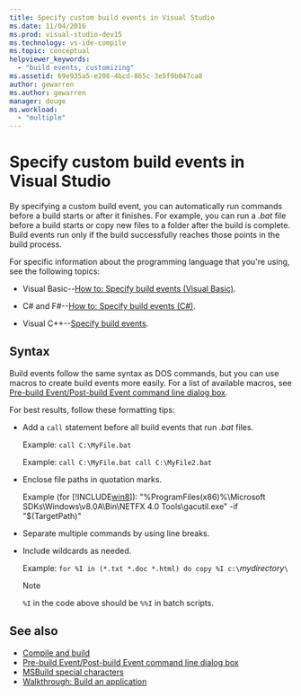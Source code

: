 ```yaml
---
title: Specify custom build events in Visual Studio
ms.date: 11/04/2016
ms.prod: visual-studio-dev15
ms.technology: vs-ide-compile
ms.topic: conceptual
helpviewer_keywords:
  - "build events, customizing"
ms.assetid: 69e935a5-e208-4bcd-865c-3e5f9b047ca8
author: gewarren
ms.author: gewarren
manager: douge
ms.workload:
  - "multiple"
---
```

# Specify custom build events in Visual Studio

By specifying a custom build event, you can automatically run commands before a build starts or after it finishes. For example, you can run a *.bat* file before a build starts or copy new files to a folder after the build is complete. Build events run only if the build successfully reaches those points in the build process.

 For specific information about the programming language that you're using, see the following topics:

-   Visual Basic--[How to: Specify build events (Visual Basic)](../ide/how-to-specify-build-events-visual-basic.md).

-   C# and F#--[How to: Specify build events (C#)](../ide/how-to-specify-build-events-csharp.md).

-   Visual C++--[Specify build events](/cpp/ide/specifying-build-events).

## Syntax

Build events follow the same syntax as DOS commands, but you can use macros to create build events more easily. For a list of available macros, see [Pre-build Event/Post-build Event command line dialog box](../ide/reference/pre-build-event-post-build-event-command-line-dialog-box.md).

 For best results, follow these formatting tips:

-   Add a `call` statement before all build events that run *.bat* files.

     Example: `call C:\MyFile.bat`

     Example: `call C:\MyFile.bat call C:\MyFile2.bat`

-   Enclose file paths in quotation marks.

     Example (for [!INCLUDE[win8](../debugger/includes/win8_md.md)]): "%ProgramFiles(x86)%\Microsoft SDKs\Windows\v8.0A\Bin\NETFX 4.0 Tools\gacutil.exe" -if "$(TargetPath)"

-   Separate multiple commands by using line breaks.

-   Include wildcards as needed.

     Example: `for %I in (*.txt *.doc *.html) do copy %I c:\`*mydirectory*`\`

    > [!NOTE]
    >  `%I` in the code above should be `%%I` in batch scripts.

## See also

- [Compile and build](../ide/compiling-and-building-in-visual-studio.md)
- [Pre-build Event/Post-build Event command line dialog box](../ide/reference/pre-build-event-post-build-event-command-line-dialog-box.md)
- [MSBuild special characters](../msbuild/msbuild-special-characters.md)
- [Walkthrough: Build an application](../ide/walkthrough-building-an-application.md)
